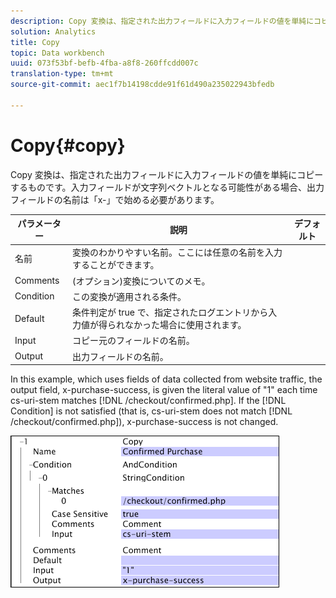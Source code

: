 ```yaml
---
description: Copy 変換は、指定された出力フィールドに入力フィールドの値を単純にコピーするものです。入力フィールドが文字列ベクトルとなる可能性がある場合、出力フィールドの名前は「x-」で始める必要があります。
solution: Analytics
title: Copy
topic: Data workbench
uuid: 073f53bf-befb-4fba-a8f8-260ffcdd007c
translation-type: tm+mt
source-git-commit: aec1f7b14198cdde91f61d490a235022943bfedb

---
```



# Copy{#copy}

Copy 変換は、指定された出力フィールドに入力フィールドの値を単純にコピーするものです。入力フィールドが文字列ベクトルとなる可能性がある場合、出力フィールドの名前は「x-」で始める必要があります。

| パラメーター | 説明 | デフォルト |
|---|---|---|
| 名前 | 変換のわかりやすい名前。ここには任意の名前を入力することができます。 |  |
| Comments | (オプション)変換についてのメモ。 |  |
| Condition | この変換が適用される条件。 |  |
| Default | 条件判定が true で、指定されたログエントリから入力値が得られなかった場合に使用されます。 |  |
| Input | コピー元のフィールドの名前。 |  |
| Output | 出力フィールドの名前。 |  |

In this example, which uses fields of data collected from website traffic, the output field, x-purchase-success, is given the literal value of &quot;1&quot; each time cs-uri-stem matches [!DNL /checkout/confirmed.php]. If the [!DNL Condition] is not satisfied (that is, cs-uri-stem does not match [!DNL /checkout/confirmed.php]), x-purchase-success is not changed.

![](assets/cfg_TransformationType_Copy.png)

